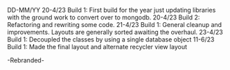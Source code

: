 DD-MM/YY
20-4/23 Build 1: First build for the year just updating libraries with the ground work to convert over to mongodb.
20-4/23 Build 2: Refactoring and rewriting some code.
21-4/23 Build 1: General cleanup and improvements. Layouts are generally sorted awaiting the overhaul.
23-4/23 Build 1: Decoupled the classes by using a single database object
11-6/23 Build 1: Made the final layout and alternate recycler view layout

-Rebranded-
